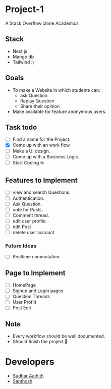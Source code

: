# Project-1
A Stack Overflow clone Academics

## Stack
- Next js
- Mango db
- Tailwind :)

## Goals
- To make a Website in which students can:
  - ask Question
  - Replay Question
  - Share their opinion
- Make available for feature anonymous users.

## Task todo 
- [ ] Find a name for the Project.
- [X] Come up with an work flow.
- [ ] Make a UI design.
- [ ] Come up with a Business Logic.
- [ ] Start Coding ☕

## Features to Implement
- [ ] view and search Questions.
- [ ] Authentication.
- [ ] Ask Question.
- [ ] vote for Posts.
- [ ] Comment thread.
- [ ] edit user profile.
- [ ] edit Post
- [ ] delete user account
      
### Future Ideas
- [ ] Realtime commutation.

## Page to Implement
- [ ] HomePage
- [ ] Signup and Login pages
- [ ] Question Threads
- [ ] User Profilt
- [ ] Post Edit

## Note
- Every workflow should be well documented.
- Should finish the project.🥲

# Developers 

- [Sudhar Aathith](https://github.com/sudharaathith/)
- [Santhosh](https://github.com/Santhoshnov)
